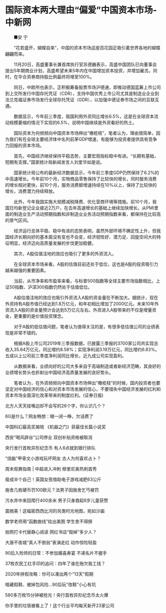 # 国际资本两大理由“偏爱”中国资本市场-中新网

　　■安 宁

　　“花若盛开，蝴蝶自来”，中国的资本市场这座百花园正吸引着世界各地的蝴蝶翩翩而来。

　　11月20日，高盛董事长兼首席执行官苏德巍表示，高盛中国团队已向董事会提出5年期商业计划，高盛希望未来5年内在中国增加资本投资，并增加雇员。同时，在华合资券商持股比例最终将增至100%。

　　同日，中欧所也表示，正积极筹备股票市场沪德通，即推动德国蓝筹上市公司到上交所发行中国存托凭证（CDR），支持中国优秀上市公司尤其是制造业企业到法兰克福证券市场发行全球存托凭证（GDR），以加强中德证券市场之间的互联互通。

　　数据显示，今年前三季度，我国利用外资同比增长6.5%，这是在全球资本流动规模萎缩的情况下实现的6.5%，说明中国继续是外资看好的热土。

　　国际资本为何频频向中国资本市场伸出“橄榄枝”，笔者认为，理由很简单，因为我们有在全球主要经济体中名列前茅GDP增速，有能够为投资者提供具有竞争力回报的资本市场。

　　首先，中国经济继续保持平稳态势，主要宏观指标稳中有进。“长期有基础，短期有支撑。”国家统计局新闻发言人刘爱华如是说。

　　国家统计局公布的最新经济数据显示，今年前三季度GDP仍然保持了6.2%的中高速增长。今年前10个月，实物商品零售保持了比较快的增长，同时服务消费的增长相对更快，前10个月，服务消费额增速持续在10%以上，保持了比较快的增长，消费潜力持续释放。

　　此外，今年我国实施大规模减税降费、优化营商环境等措施。前10个月，我国日均新登记企业接近2万户，在去年高速增长的基础上继续加快增长。从PMI里面的制造业生产活动预期指数和非制造业业务活动预期指数来看，都保持在比较高的景气区间。

　　经济运行总体平稳、稳中有进的态势表明，虽然外部环境不确定性上升，但我国经济长期向好的基本面没有变也不会变，经济韧性好、潜力足、回旋空间大的特征明显，经济迈向高质量发展的步伐更加稳健。

　　其次，A股估值洼地的效应也吸引了更多的外资流入。

　　在全球资本市场来看，A股的估值目前还处于低位，这也是A股的投资吸引力越来越强的重要因素。

　　当前，从市净率和市盈率来看，与标普500指数等全球主要市场指数相比，上证50指数、沪深300指数仍然处于估值低位。

　　A股估值洼地的效应也吸引外资流入A股的资金量在不断加大。据统计，现在外资持有A股市值已经达到1.8万亿元，和年初相比增加了2000亿元。未来10年外资流入A股的资金量预计会达到5万亿元左右。外资进入A股带来的不仅是增量资金，更重要的是价值投资理念。

　　对于A股的低估值问题，笔者认为值得关注的是，有很多低估值公司的业绩表现是非常不错的。

　　根据A股上市公司2019年三季报数据，已披露三季报的3700家公司共实现总收入35.64万亿元，同比增约8.58%；实现净利润3.19万亿元，同比增约6.83%。五成以上公司前三季度净利润同比增长，近九成公司实现盈利。

　　从数据来看，业绩向好的公司大多来自于高端制造或者新经济范畴，其良好的业绩增长势头也折射出中国经济高质量发展的良好势头。

　　笔者认为，在外资频频向中国资本市场伸出“橄榄枝”的时候，国内投资者也要坚定对中国经济的信心和对资本市场发展的信心，不要错失中国经济发展的红利和资本市场全面深化改革带来的制度红利。(证券日报)

北方人天天挂嘴边却不会写的26个字，你认识几个？

6G是什么？网友畅想：眼一闭一睁，欠话费了

中国科幻最高奖揭晓 《机器之门》获最佳长篇小说奖

西安“喝风辟谷”公司停业 双创补贴资格被取消

央行发行首枚异形纪念币 有人6点就到银行排队

“烧脑”甲骨文小游戏玩坏网友 古人为何喜欢占卜？

周末观赛指南 | 中超进入冲刺 穆里尼奥热刺首秀

瘦成半个自己！英国女孩借助电子游戏减肥63公斤

施舍几枚硬币罚100欧元？法男子因施舍乞丐被罚

污水井中来回爬行400余米 男子只身救起6岁儿童获赞

震撼美！这幅密西西比河的另类时光地图，宛如沙画

数学老师用“函数曲线”绘出美图 学生舍不得擦

拍照打卡代替静心阅读 网红书店“毁掉”多少人？

大唐不夜城“真人不倒翁”表演走红 动作惊险轻盈

90后入殓师的日常：不参加婚喜寿宴 不递名片不握手

37枚农民工红手印的追问：四年了谁在拖欠我工钱？

2020年拼假攻略：你可以凑出两个“13天”假期

暗藏假鞋、被掉包风险…90后玩“改鞋”小心有坑

580多万枚15分钟被抢光！央行首枚异形纪念币太火爆

你手里的垃圾被看上了！这个行业平均每天新开23家公司
